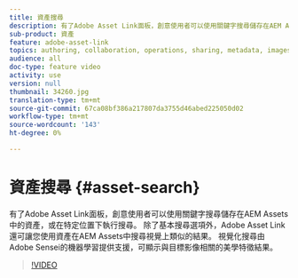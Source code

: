 ```yaml
---
title: 資產搜尋
description: 有了Adobe Asset Link面板，創意使用者可以使用關鍵字搜尋儲存在AEM Assets中的資產，或在特定位置下執行搜尋。 除了基本搜尋選項外，Adobe Asset Link還可讓您使用資產在AEM Assets中搜尋視覺上類似的結果。 視覺化搜尋由Adobe Sensei的機器學習提供支援，可顯示與目標影像相關的美學特徵結果。
sub-product: 資產
feature: adobe-asset-link
topics: authoring, collaboration, operations, sharing, metadata, images, search, operations
audience: all
doc-type: feature video
activity: use
version: null
thumbnail: 34260.jpg
translation-type: tm+mt
source-git-commit: 67ca08bf386a217807da3755d46abed225050d02
workflow-type: tm+mt
source-wordcount: '143'
ht-degree: 0%

---
```



# 資產搜尋 {#asset-search}

有了Adobe Asset Link面板，創意使用者可以使用關鍵字搜尋儲存在AEM Assets中的資產，或在特定位置下執行搜尋。 除了基本搜尋選項外，Adobe Asset Link還可讓您使用資產在AEM Assets中搜尋視覺上類似的結果。 視覺化搜尋由Adobe Sensei的機器學習提供支援，可顯示與目標影像相關的美學特徵結果。

>[!VIDEO](https://video.tv.adobe.com/v/34260/?quality=12)
